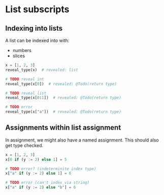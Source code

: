 # List subscripts

## Indexing into lists

A list can be indexed into with:

- numbers
- slices

```py
x = [1, 2, 3]
reveal_type(x)  # revealed: list

# TODO reveal int
reveal_type(x[0])  # revealed: @Todo(return type)

# TODO reveal list
reveal_type(x[0:1])  # revealed: @Todo(return type)

# TODO error
reveal_type(x["a"])  # revealed: @Todo(return type)
```

## Assignments within list assignment

In assignment, we might also have a named assignment. This should also get type checked.

```py
x = [1, 2, 3]
x[0 if (y := 2) else 1] = 5

# TODO error? (indeterminite index type)
x["a" if (y := 2) else 1] = 6

# TODO error (can't index via string)
x["a" if (y := 2) else "b"] = 6
```
